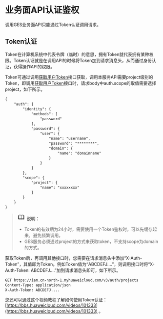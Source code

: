 # 业务面API认证鉴权<a name="ges_03_0112"></a>

调用GES业务面API只能通过Token认证调用请求。

## Token认证<a name="section1265211312241"></a>

Token在计算机系统中代表令牌（临时）的意思，拥有Token就代表拥有某种权限。Token认证就是在调用API的时候将Token加到请求消息头，从而通过身份认证，获得操作API的权限。

Token可通过调用[获取用户Token](https://support.huaweicloud.com/api-iam/iam_30_0001.html)接口获取，调用本服务API需要project级别的Token，即调用[获取用户Token](https://support.huaweicloud.com/api-iam/iam_30_0001.html)接口时，请求body中auth.scope的取值需要选择project，如下所示。

```
{ 
    "auth": { 
        "identity": { 
            "methods": [ 
                "password" 
            ], 
            "password": { 
                "user": { 
                    "name": "username", 
                    "password": "********", 
                    "domain": { 
                        "name": "domainname" 
                    } 
                } 
            } 
        }, 
        "scope": { 
            "project": { 
                "name": "xxxxxxxx" 
            } 
        } 
    } 
}
```

>![](public_sys-resources/icon-note.gif) **说明：** 
>-   Token的有效期为24小时，需要使用一个Token鉴权时，可以先缓存起来，避免频繁调用。
>-   GES服务必须通过project的方式来获取token，不支持scope为domain的方式。

获取Token后，再调用其他接口时，您需要在请求消息头中添加“X-Auth-Token”，其值即为Token。例如Token值为“ABCDEFJ....”，则调用接口时将“X-Auth-Token: ABCDEFJ....”加到请求消息头即可，如下所示。

```
GET https://iam.cn-north-1.myhuaweicloud.com/v3/auth/projects  
Content-Type: application/json 
X-Auth-Token: ABCDEFJ....
```

您还可以通过这个视频教程了解如何使用Token认证：[https://bbs.huaweicloud.com/videos/101333](https://bbs.huaweicloud.com/videos/101333)  。

